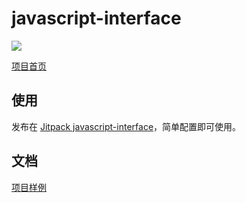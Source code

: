 # javascript-interface

[![](https://jitpack.io/v/mcxinyu/javascript-interface.svg)](https://jitpack.io/#mcxinyu/javascript-interface)

[项目首页](https://mcxinyu.github.io/javascript-interface)

## 使用
发布在 [Jitpack javascript-interface](https://jitpack.io/#mcxinyu/javascript-interface)，简单配置即可使用。

## 文档
[项目样例](/core/src/main/java/com/mcxinyu/javascriptinterface/JavaScriptInterface.kt)
